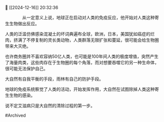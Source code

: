 📅 [[2024-12-16]] 20:32:36

　　　　从一定意义上说，地球正在启动对人类的免疫反应，他开始对人类这种寄生生物做出反应。

人类的泛滥仿佛感染混凝土的坏词典遍布全球，欧洲，日本，美国犹如癌症的烂肉，挤满了不停复制的灵长类动物，人类群落无限扩张和蔓延，很可能会给生物圈带来大灭绝。

也许商务圈并不喜欢容纳50亿人类，也可能是100年间人类的极度增值，突然产生了海量肉类，这些肉存在于生物圈的每个角落，而对想要吞噬它的另一种生命体，很可能无法保护自己。

大自然有自我平衡的手段，雨林有自己的防护手段。

地球的免疫系统察觉了人类的活动，开始发挥作用，大自然在试图除掉人类这种寄生生物的感染。

说不定艾滋病只是大自然的清除过程的第一步。

#Archived
